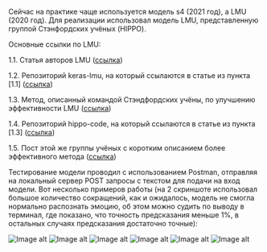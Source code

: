 Сейчас на практике чаще используется модель s4 (2021 год), а LMU (2020 год). Для реализации использовал модель LMU, представленную группой Стэнфордских учёных (HIPPO).


Основные ссылки по LMU:

1.1. Статья авторов LMU ([ссылка](https://papers.nips.cc/paper/2019/file/952285b9b7e7a1be5aa7849f32ffff05-Paper.pdf))

1.2. Репозиторий keras-lmu, на который ссылаются в статье из пункта [1.1] ([ссылка](https://github.com/nengo/keras-lmu))

1.3. Метод, описанный командой Стэндфордских учёны, по улучшению эффективности LMU ([ссылка](https://arxiv.org/pdf/2008.07669))

1.4. Репозиторий hippo-code, на который ссылаются в статье из пункта [1.3] ([ссылка](https://github.com/HazyResearch/hippo-code/tree/master))

1.5. Пост этой же группы учёных с коротким описанием более эффективного метода ([ссылка](https://hazyresearch.stanford.edu/blog/2020-12-05-hippo))

Тестирование модели проводил с использованием Postman, отправляя на локальный сервер POST запросы с текстом для подачи на вход модели. Вот несколько примеров работы (на 2 скриншоте использовал большое количество сокращений, как и ожидалось, модель не смогла нормально распознать эмоцию, об этом можно судить по выводу в терминал, где показано, что точность предсказания меньше 1%, в остальных случаях предсказания достаточно точные):

![Image alt](https://github.com/MatNepo/DeepLearningLabs/new/main/lab_2/images/photo_2024-11-05_11-20-49.jpg)
![Image alt](https://github.com/MatNepo/DeepLearningLabs/new/main/lab_2/images/photo_2024-11-05_11-20-50.jpg)
![Image alt](https://github.com/MatNepo/DeepLearningLabs/new/main/lab_2/images/photo_2024-11-05_11-20-51.jpg)
![Image alt](https://github.com/MatNepo/DeepLearningLabs/new/main/lab_2/images/photo_2024-11-05_11-20-52.jpg)
![Image alt](https://github.com/MatNepo/DeepLearningLabs/new/main/lab_2/images/photo_2024-11-05_11-20-53.jpg)
![Image alt](https://github.com/MatNepo/DeepLearningLabs/new/main/lab_2/images/photo_2024-11-05_11-20-54.jpg)
